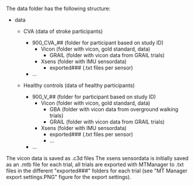 The data folder has the following structure:

- data
	- CVA (data of stroke participants)
		- 900_CVA_## (folder for participant based on study ID)
			- Vicon (folder with vicon, gold standard, data)
				- GRAIL (folder with vicon data from GRAIL trials)
			- Xsens (folder with IMU sensordata)
				- exported### (.txt files per sensor)
		- ...

	- Healthy controls (data of healthy participants)
		- 900_V_## (folder for participant based on study ID)
			- Vicon (folder with vicon, gold standard, data)
				- GBA (folder with vicon data from overground walking trials)
				- GRAIL (folder with vicon data from GRAIL trials)
			- Xsens (folder with IMU sensordata)
				- exported### (.txt files per sensor)
				- ...
		- ...

The vicon data is saved as .c3d files
The xsens sensordata is initially saved as an .mtb file for each trial, 
all trials are exported with MTManager to .txt files in the different "exported###" folders for each trial (see "MT Manager export settings.PNG" figure for the export settings).


